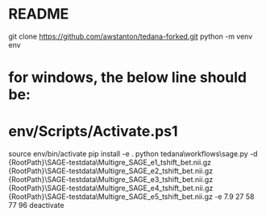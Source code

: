 # README
git clone https://github.com/awstanton/tedana-forked.git
python -m venv env
# for windows, the below line should be:
#   env/Scripts/Activate.ps1
source env/bin/activate
pip install -e .
python tedana\workflows\sage.py -d {RootPath}\SAGE-testdata\Multigre_SAGE_e1_tshift_bet.nii.gz {RootPath}\SAGE-testdata\Multigre_SAGE_e2_tshift_bet.nii.gz {RootPath}\SAGE-testdata\Multigre_SAGE_e3_tshift_bet.nii.gz {RootPath}\SAGE-testdata\Multigre_SAGE_e4_tshift_bet.nii.gz {RootPath}\SAGE-testdata\Multigre_SAGE_e5_tshift_bet.nii.gz -e 7.9 27 58 77 96
deactivate